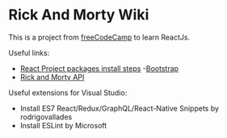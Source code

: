 # Rick And Morty Wiki
This is a project from [freeCodeCamp](https://www.freecodecamp.org/news/react-js-project-build-a-rick-and-morty-character-wiki/) to learn ReactJs.

Useful links:
- [React Project packages install steps](https://github.com/JoyShaheb/React-Projects/tree/main/Level-1/rick-morty-wiki)
-[Bootstrap](https://getbootstrap.com/docs/5.2/getting-started/introduction/)
- [Rick and Morty API](https://rickandmortyapi.com/)

Useful extensions for Visual Studio:
- Install ES7 React/Redux/GraphQL/React-Native Snippets by rodrigovallades
- Install ESLint by Microsoft
